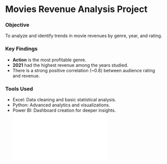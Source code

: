 # Movies Revenue Analysis Project
### Objective
To analyze and identify trends in movie revenues by genre, year, and rating.

### Key Findings
- **Action** is the most profitable genre.
- **2021** had the highest revenue among the years studied.
- There is a strong positive correlation (~0.8) between audience rating and revenue.

### Tools Used
- Excel: Data cleaning and basic statistical analysis.
- Python: Advanced analytics and visualizations.
- Power BI: Dashboard creation for deeper insights.
![Show Revenue by Genre](Visualization/visualization.pdf)
